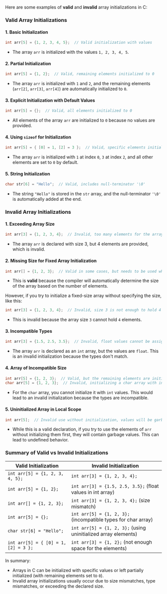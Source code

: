 Here are some examples of **valid** and **invalid** array initializations in C:

### **Valid Array Initializations**

#### 1. **Basic Initialization**
```c
int arr[5] = {1, 2, 3, 4, 5};  // Valid initialization with values
```
- The array `arr` is initialized with the values `1, 2, 3, 4, 5`.

#### 2. **Partial Initialization**
```c
int arr[5] = {1, 2};  // Valid, remaining elements initialized to 0
```
- The array `arr` is initialized with `1` and `2`, and the remaining elements (`arr[2]`, `arr[3]`, `arr[4]`) are automatically initialized to `0`.

#### 3. **Explicit Initialization with Default Values**
```c
int arr[5] = {};  // Valid, all elements initialized to 0
```
- All elements of the array `arr` are initialized to `0` because no values are provided.

#### 4. **Using `sizeof` for Initialization**
```c
int arr[5] = { [0] = 1, [2] = 3 };  // Valid, specific elements initialized
```
- The array `arr` is initialized with `1` at index `0`, `3` at index `2`, and all other elements are set to `0` by default.

#### 5. **String Initialization**
```c
char str[6] = "Hello";  // Valid, includes null-terminator '\0'
```
- The string `"Hello"` is stored in the `str` array, and the null-terminator `'\0'` is automatically added at the end.

### **Invalid Array Initializations**

#### 1. **Exceeding Array Size**
```c
int arr[3] = {1, 2, 3, 4};  // Invalid, too many elements for the array size
```
- The array `arr` is declared with size 3, but 4 elements are provided, which is invalid.

#### 2. **Missing Size for Fixed Array Initialization**
```c
int arr[] = {1, 2, 3};  // Valid in some cases, but needs to be used when size is unspecified
```
- This is **valid** because the compiler will automatically determine the size of the array based on the number of elements.

However, if you try to initialize a fixed-size array without specifying the size, like this:

```c
int arr[3] = {1, 2, 3, 4};  // Invalid, size 3 is not enough to hold 4 elements
```
- This is invalid because the array size `3` cannot hold `4` elements.

#### 3. **Incompatible Types**
```c
int arr[3] = {1.5, 2.5, 3.5};  // Invalid, float values cannot be assigned to int array
```
- The array `arr` is declared as an `int` array, but the values are `float`. This is an invalid initialization because the types don't match.

#### 4. **Array of Incompatible Size**
```c
int arr[5] = {1, 2, 3};  // Valid, but the remaining elements are initialized to 0
char arr[5] = {1, 2, 3};  // Invalid, initializing a char array with int values
```
- For the `char` array, you cannot initialize it with `int` values. This would lead to an invalid initialization because the types are incompatible.

#### 5. **Uninitialized Array in Local Scope**
```c
int arr[5];  // Invalid use without initialization, values will be garbage
```
- While this is a valid declaration, if you try to use the elements of `arr` without initializing them first, they will contain garbage values. This can lead to undefined behavior.

### **Summary of Valid vs Invalid Initializations**

| **Valid Initialization**                               | **Invalid Initialization**                                       |
|--------------------------------------------------------|------------------------------------------------------------------|
| `int arr[5] = {1, 2, 3, 4, 5};`                        | `int arr[3] = {1, 2, 3, 4};`                                     |
| `int arr[5] = {1, 2};`                                 | `int arr[3] = {1.5, 2.5, 3.5};` (float values in int array)      |
| `int arr[] = {1, 2, 3};`                               | `int arr[3] = {1, 2, 3, 4};` (size mismatch)                     |
| `int arr[5] = {};`                                     | `int arr[5] = {1, 2, 3};` (incompatible types for char array)    |
| `char str[6] = "Hello";`                               | `int arr[5] = {1, 2, 3};` (using uninitialized array elements)  |
| `int arr[5] = { [0] = 1, [2] = 3 };`                   | `int arr[3] = {1, 2};` (not enough space for the elements)       |

In summary:
- Arrays in C can be initialized with specific values or left partially initialized (with remaining elements set to `0`).
- Invalid array initializations usually occur due to size mismatches, type mismatches, or exceeding the declared size.